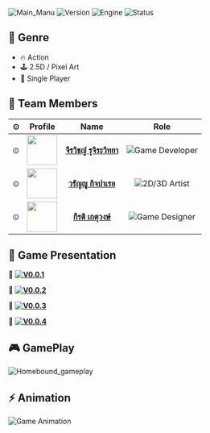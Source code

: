 ![Main_Manu](https://github.com/user-attachments/assets/cdb8dfa4-3890-4943-af26-127a2035c96a)
![Version](https://img.shields.io/badge/Version-V0.0.5-blue)
![Engine](https://img.shields.io/badge/Engine-Unreal%20Engine-007ACC)
![Status](https://img.shields.io/badge/Status-In%20Development-orange)

## 🚀 Genre
- 🔥 Action
- 🕹️ 2.5D / Pixel Art
- 👤 Single Player
 
 
## 👥 Team Members  

| ⊙ | Profile | Name | Role |
|---|---|:---:|:---:|
| ⊙ | <img src="https://github.com/Nongp111.png" width="60"> | **[จีรวิชญ์ รุจิระวิทยา](https://github.com/Nongp111)** | ![Game Developer](https://img.shields.io/badge/🎮_Game_Developer-blue?style=flat&logo=github) |
| ⊙ | <img src="https://github.com/Kitsip.png" width="60"> | **[วรัญญู กิจบำเรอ](https://github.com/Kitsip)** | ![2D/3D Artist](https://img.shields.io/badge/🎨_2D_3D_Artist-green?style=flat&logo=github) |
| ⊙ | <img src="https://github.com/KeeratiKEERATI.png" width="60"> | **[กีรติ เกตุวงษ์](https://github.com/KeeratiKEERATI)** | ![Game Designer](https://img.shields.io/badge/🕹_Game_Designer-red?style=flat&logo=github) |



## 📜 Game Presentation  

📌 **[![V0.0.1](https://img.shields.io/badge/V0.0.1-Click_Here-blue)](https://www.canva.com/design/DAGbJTGNy5Q/_5U24qfgTclpL1dDlhR0Xw/edit)**<br>
  
📌 **[![V0.0.2](https://img.shields.io/badge/V0.0.2-Click_Here-green)](https://www.canva.com/design/DAGcb2B61qA/qyzc2Hq9BJpgptQi3_i7WA/edit)**  <br>

📌 **[![V0.0.3](https://img.shields.io/badge/V0.0.3-Click_Here-orange)](https://www.canva.com/design/DAGdxbO7DbU/6SuMDwtK74lAk23N2VuGHg/edit)**<br>
  
📌 **[![V0.0.4](https://img.shields.io/badge/V0.0.4-Click_Here-red)](https://www.canva.com/design/DAGfA_sqrQc/hVc9xwm1ZCbnK1_Gp_2JqQ/edit)**<br>

## 🎮 GamePlay
![Homebound_gameplay](https://github.com/user-attachments/assets/d5d233e0-e93c-4d9b-b305-55b0f9b6ca57)
## ⚡ Animation
![Game Animation](https://github.com/user-attachments/assets/3a0bc5c7-94f3-46c2-b329-e75576fefc95)






 








